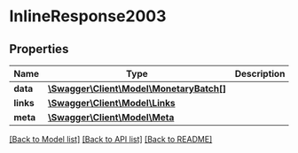 # InlineResponse2003

## Properties
Name | Type | Description | Notes
------------ | ------------- | ------------- | -------------
**data** | [**\Swagger\Client\Model\MonetaryBatch[]**](MonetaryBatch.md) |  | [optional] 
**links** | [**\Swagger\Client\Model\Links**](Links.md) |  | [optional] 
**meta** | [**\Swagger\Client\Model\Meta**](Meta.md) |  | [optional] 

[[Back to Model list]](../README.md#documentation-for-models) [[Back to API list]](../README.md#documentation-for-api-endpoints) [[Back to README]](../README.md)

